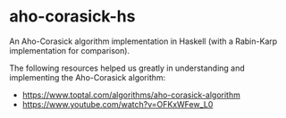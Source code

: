 # aho-corasick-hs
An Aho-Corasick algorithm implementation in Haskell (with a Rabin-Karp implementation for comparison).

The following resources helped us greatly in understanding and implementing the Aho-Corasick algorithm:
* https://www.toptal.com/algorithms/aho-corasick-algorithm
* https://www.youtube.com/watch?v=OFKxWFew_L0
